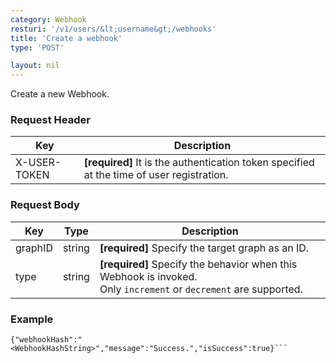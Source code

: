 ```yaml
---
category: Webhook
resturi: '/v1/users/&lt;username&gt;/webhooks'
title: 'Create a webhook'
type: 'POST'

layout: nil
---
```


Create a new Webhook.

### Request Header

|Key|Description|
|---|---|
|X-USER-TOKEN|**[required]** It is the authentication token specified at the time of user registration.|


### Request Body

|Key|Type|Description|
|---|---|---|
|graphID|string|**[required]** Specify the target graph as an ID.|
|type|string|**[required]** Specify the behavior when this Webhook is invoked.<br>Only `increment` or `decrement` are supported.|


### Example

```$ curl -X POST https://pixe.la/v1/users/a-know/webhooks -H 'X-USER-TOKEN:thisissecret' -d '{"graphID":"test-graph","type":"increment"}'
{"webhookHash":"<WebhookHashString>","message":"Success.","isSuccess":true}```
